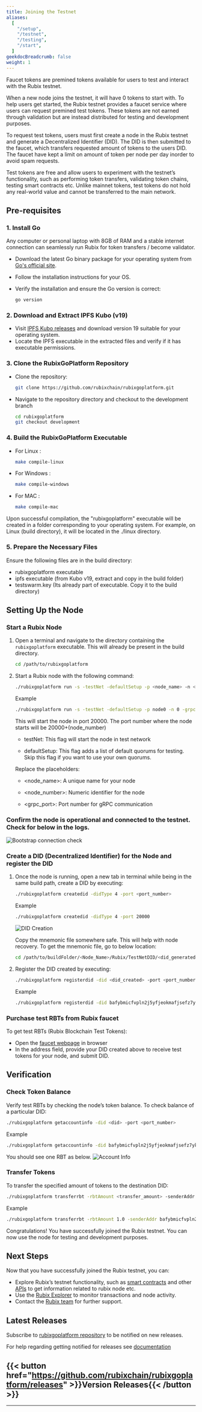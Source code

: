 ```yaml
---
title: Joining the Testnet
aliases:
  [
    "/setup",
    "/testnet",
    "/testing",
    "/start",
  ]
geekdocBreadcrumb: false
weight: 1
---
```


Faucet tokens are premined tokens available for users to test and interact with the Rubix testnet.

When a new node joins the testnet, it will have 0 tokens to start with. To help users get started, the Rubix testnet provides a faucet service where users can request premined test tokens. These tokens are not earned through validation but are instead distributed for testing and development purposes.

To request test tokens, users must first create a node in the Rubix testnet and generate a Decentralized Identifier (DID). The DID is then submitted to the faucet, which transfers requested amount of tokens to the users DID. The faucet have kept a limit on amount of token per node per day inorder to avoid spam requests.

Test tokens are free and allow users to experiment with the testnet’s functionality, such as performing token transfers, validating token chains, testing smart contracts etc. Unlike mainnet tokens, test tokens do not hold any real-world value and cannot be transferred to the main network.


## Pre-requisites  

### 1. Install Go 

Any computer or personal laptop with 8GB of RAM and a stable internet connection can seamlessly run Rubix for token transfers / become validator.

- Download the latest Go binary package for your operating system from [Go's official site](https://golang.org/).  
- Follow the installation instructions for your OS.  
- Verify the installation and ensure the Go version is correct:

   ```bash
   go version
   ```

### 2. Download and Extract IPFS Kubo (v19)

- Visit [IPFS Kubo releases](https://github.com/ipfs/kubo/releases/tag/v0.19.0) and download version 19 suitable for your operating system.
- Locate the IPFS executable in the extracted files and verify if it has executable permissions.

### 3. Clone the RubixGoPlatform Repository

- Clone the repository:
    ```bash
    git clone https://github.com/rubixchain/rubixgoplatform.git
    ```

- Navigate to the repository directory and checkout to the development branch
    ```bash
    cd rubixgoplatform
    git checkout development
    ```

### 4. Build the RubixGoPlatform Executable
- For Linux : 
    ```bash
    make compile-linux
    ```

- For Windows : 
    ```bash
    make compile-windows
    ```

- For MAC : 
    ```bash
    make compile-mac
    ```

Upon successful compilation, the "rubixgoplatform" executable will be created in a folder corresponding to your operating system. For example, on Linux (build directory), it will be located in the ./linux directory.

### 5. Prepare the Necessary Files

Ensure the following files are in the build directory:
- rubixgoplatform executable
- ipfs executable (from Kubo v19, extract and copy in the build folder)
- testswarm.key (Its already part of executable. Copy it to the build directory)


## Setting Up the Node

### Start a Rubix Node

1. Open a terminal and navigate to the directory containing the `rubixgoplatform` executable. This will already be present in the build directory.

   ```bash
   cd /path/to/rubixgoplatform
   ```

2. Start a Rubix node with the following command:
   ```bash
   ./rubixgoplatform run -s -testNet -defaultSetup -p <node_name> -n <node_number> -grpcPort <grpc_port>
    ```
    Example
    ```bash
    ./rubixgoplatform run -s -testNet -defaultSetup -p node0 -n 0 -grpcPort 10500
    ```
    This will start the node in port 20000. The port number where the node starts will be 20000+(node_number)

    - testNet: This flag will start the node in test network

    - defaultSetup: This flag adds a list of default quorums for testing. Skip this flag if you want to use your own quorums.
    
    Replace the placeholders:

    - \<node\_name\>: A unique name for your node

    - \<node\_number\>: Numeric identifier for the node

    - \<grpc\_port\>: Port number for gRPC communication

### Confirm the node is operational and connected to the testnet. Check for below in the logs.

![Bootstrap connection check](/images/bootstrap_verify.png)


### Create a DID (Decentralized Identifier) for the Node and register the DID

1. Once the node is running, open a new tab in terminal while being in the same build path, create a DID by executing:

   ```bash
   ./rubixgoplatform createdid -didType 4 -port <port_number>
   ```
   Example
    ```bash
    ./rubixgoplatform createdid -didType 4 -port 20000
    ```
    ![DID Creation](/images/didcreate.png)

   Copy the mnemonic file somewhere safe. This will help with node recovery. To get the mnemonic file, go to below location:
   ```bash
   cd /path/to/buildFolder/<Node_Name>/Rubix/TestNetDID/<did_generated>
   ```

2. Register the DID created by executing:
   ```bash
   ./rubixgoplatform registerdid -did <did_created> -port <port_number>
    ```
    Example
    ```bash
    ./rubixgoplatform registerdid -did bafybmicfvpln2j5yfjeokmafjsefz7ykibvtsg2swxmnr6nhvflj6qvo34 -port 20000
    ```

### Purchase test RBTs from Rubix faucet
To get test RBTs (Rubix Blockchain Test Tokens):
 - Open the [faucet webpage](http://103.209.145.177:4000/) in browser
 - In the address field, provide your DID created above to receive test tokens for your node, and submit DID.


## Verification

### Check Token Balance
Verify test RBTs by checking the node’s token balance. 
To check balance of a particular DID:
   ```bash
   ./rubixgoplatform getaccountinfo -did <did> -port <port_number>
   ```
   Example
   ```bash
   ./rubixgoplatform getaccountinfo -did bafybmicfvpln2j5yfjeokmafjsefz7ykibvtsg2swxmnr6nhvflj6qvo34 -port 20000
   ```
You should see one RBT as below.
![Account Info](/images/getaccountinfo.png)

### Transfer Tokens
To transfer the specified amount of tokens to the destination DID:
   ```bash
   ./rubixgoplatform transferrbt -rbtAmount <transfer_amount> -senderAddr <sender_did> -receiverAddr <receiver_did>  -port <sender_port_number>
   ```
   Example
   ```bash
   ./rubixgoplatform transferrbt -rbtAmount 1.0 -senderAddr bafybmicfvpln2j5yfjeokmafjsefz7ykibvtsg2swxmnr6nhvflj6qvo34 -receiverAddr bafybmibhh5zyobsmrn3t5yfeviwruifkogp3xmonhdzgc7qksyvhgqtble -port 20000
   ```

Congratulations! You have successfully joined the Rubix testnet. You can now use the node for testing and development purposes.

## Next Steps

Now that you have successfully joined the Rubix testnet, you can:
- Explore Rubix’s testnet functionality, such as [smart contracts](https://learn.rubix.net/smartcontract/) and other [APIs](https://learn.rubix.net/api/) to get information related to rubix node etc. 
- Use the [Rubix Explorer](www.explorerlink.com) to monitor transactions and node activity.
- Contact the [Rubix team](https://www.rubix.net/Contact) for further support.

## Latest Releases

Subscribe to [rubixgoplatform repository](https://github.com/rubixchain/rubixgoplatform) to be notified on new releases.

For help regarding getting notified for releases see [documentation](https://docs.github.com/en/account-and-profile/managing-subscriptions-and-notifications-on-github/managing-subscriptions-for-activity-on-github/viewing-your-subscriptions)

## {{< button href="https://github.com/rubixchain/rubixgoplatform/releases" >}}Version Releases{{< /button >}}

---
<br>